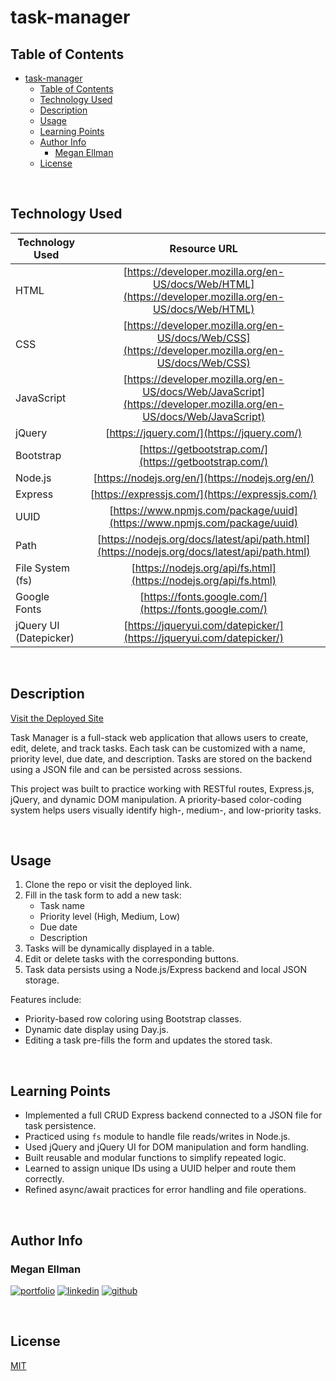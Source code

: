 # task-manager

## Table of Contents
- [task-manager](#task-manager)
  - [Table of Contents](#table-of-contents)
  - [Technology Used](#technology-used)
  - [Description](#description)
  - [Usage](#usage)
  - [Learning Points](#learning-points)
  - [Author Info](#author-info)
    - [Megan Ellman](#megan-ellman)
  - [License](#license)

<br />

## Technology Used

| Technology Used         | Resource URL           | 
| ------------- |:-------------:| 
| HTML     | [https://developer.mozilla.org/en-US/docs/Web/HTML](https://developer.mozilla.org/en-US/docs/Web/HTML)      |   
| CSS     | [https://developer.mozilla.org/en-US/docs/Web/CSS](https://developer.mozilla.org/en-US/docs/Web/CSS)      |   
| JavaScript | [https://developer.mozilla.org/en-US/docs/Web/JavaScript](https://developer.mozilla.org/en-US/docs/Web/JavaScript)     |    
| jQuery | [https://jquery.com/](https://jquery.com/) |
| Bootstrap | [https://getbootstrap.com/](https://getbootstrap.com/) |
| Node.js | [https://nodejs.org/en/](https://nodejs.org/en/) |
| Express | [https://expressjs.com/](https://expressjs.com/) |
| UUID | [https://www.npmjs.com/package/uuid](https://www.npmjs.com/package/uuid) |
| Path | [https://nodejs.org/docs/latest/api/path.html](https://nodejs.org/docs/latest/api/path.html) |
| File System (fs) | [https://nodejs.org/api/fs.html](https://nodejs.org/api/fs.html) |
| Google Fonts | [https://fonts.google.com/](https://fonts.google.com/) |
| jQuery UI (Datepicker) | [https://jqueryui.com/datepicker/](https://jqueryui.com/datepicker/) |

<br />

## Description 

[Visit the Deployed Site](https://task-mananger-7vkh.onrender.com/)

Task Manager is a full-stack web application that allows users to create, edit, delete, and track tasks. Each task can be customized with a name, priority level, due date, and description. Tasks are stored on the backend using a JSON file and can be persisted across sessions.

This project was built to practice working with RESTful routes, Express.js, jQuery, and dynamic DOM manipulation. A priority-based color-coding system helps users visually identify high-, medium-, and low-priority tasks.

<br/>

## Usage 

1. Clone the repo or visit the deployed link.
2. Fill in the task form to add a new task:
   - Task name
   - Priority level (High, Medium, Low)
   - Due date
   - Description
3. Tasks will be dynamically displayed in a table.
4. Edit or delete tasks with the corresponding buttons.
5. Task data persists using a Node.js/Express backend and local JSON storage.

Features include:
- Priority-based row coloring using Bootstrap classes.
- Dynamic date display using Day.js.
- Editing a task pre-fills the form and updates the stored task.

<br />

## Learning Points 

- Implemented a full CRUD Express backend connected to a JSON file for task persistence.
- Practiced using `fs` module to handle file reads/writes in Node.js.
- Used jQuery and jQuery UI for DOM manipulation and form handling.
- Built reusable and modular functions to simplify repeated logic.
- Learned to assign unique IDs using a UUID helper and route them correctly.
- Refined async/await practices for error handling and file operations.

<br />

## Author Info

### Megan Ellman
[![portfolio](https://img.shields.io/badge/my_portfolio-000?style=for-the-badge&logo=ko-fi&logoColor=white)](https://megellman.github.io/portfolio/)
[![linkedin](https://img.shields.io/badge/linkedin-0A66C2?style=for-the-badge&logo=linkedin&logoColor=white)](https://www.linkedin.com/in/megan-ellman/)
[![github](https://img.shields.io/badge/GitHub-%23121011.svg?logo=github&logoColor=white)](https://github.com/megellman)

<br />

## License

[MIT](https://choosealicense.com/licenses/mit/)
